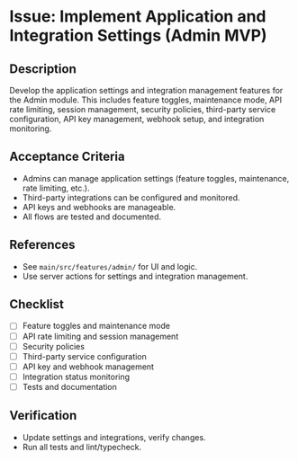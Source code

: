 # Issue: Implement Application and Integration Settings (Admin MVP)

## Description
Develop the application settings and integration management features for the Admin module. This includes feature toggles, maintenance mode, API rate limiting, session management, security policies, third-party service configuration, API key management, webhook setup, and integration monitoring.

## Acceptance Criteria
- Admins can manage application settings (feature toggles, maintenance, rate limiting, etc.).
- Third-party integrations can be configured and monitored.
- API keys and webhooks are manageable.
- All flows are tested and documented.

## References
- See `main/src/features/admin/` for UI and logic.
- Use server actions for settings and integration management.

## Checklist
- [ ] Feature toggles and maintenance mode
- [ ] API rate limiting and session management
- [ ] Security policies
- [ ] Third-party service configuration
- [ ] API key and webhook management
- [ ] Integration status monitoring
- [ ] Tests and documentation

## Verification
- Update settings and integrations, verify changes.
- Run all tests and lint/typecheck.
